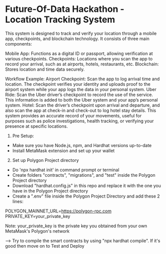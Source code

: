 # Future-Of-Data Hackathon - Location Tracking System

This system is designed to track and verify your location through a mobile app, checkpoints, and blockchain technology. It consists of three main components:

Mobile App: Functions as a digital ID or passport, allowing verification at various checkpoints.
Checkpoints: Locations where you scan the app to record your arrival, such as at airports, hotels, restaurants, etc.
Blockchain: Stores location and time data securely.

Workflow Example:
Airport Checkpoint: Scan the app to log arrival time and location. The checkpoint verifies your identity and uploads proof to the airport system while your app logs the data in your personal system.
Uber Ride: Scan the Uber driver’s checkpoint to record the use of the service. This information is added to both the Uber system and your app’s personal system.
Hotel: Scan the driver’s checkpoint upon arrival and departure, and also scan the app at check-in and check-out to log hotel stay details.
This system provides an accurate record of your movements, useful for purposes such as police investigations, health tracking, or verifying your presence at specific locations.

1. Pre Setup:
- Make sure you have Node.js, npm, and Hardhat versions up-to-date
- Install MetaMask extension and set up your wallet

2. Set up Polygon Project directory
- Do 'npx hardhat init' in command prompt or terminal
- Create folders "contracts", "migrations", and "test" inside the Polygon Project directory
- Download "hardhat.config.js" in this repo and replace it with the one you have in the Polygon Project directory
- Create a ".env" file inside the Polygon Project Directory and add these 2 lines:

POLYGON_MAINNET_URL=https://polygon-rpc.com
PRIVATE_KEY=your_private_key 

Note: your_private_key is the private key you obtained from your own MetaMask's Polygon's network

--> Try to compile the smart contracts by using "npx hardhat compile". If it's good then move on to Test and Deploy
